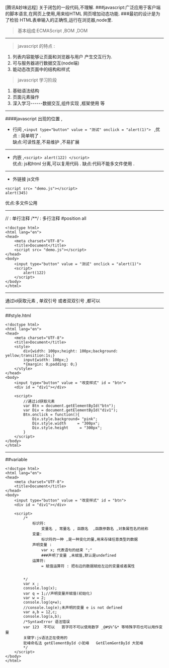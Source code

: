 

[腾讯&妙味远程] 关于闭包的一段代码,不理解.
###javascript:广泛应用于客户端的脚本语言,在网页上使用,用来给HTML 网页增加动态功能.
###最初的设计是为了检验 HTML表单输入的正确性,运行在浏览器,node里.
>基本组成:ECMAScript ,BOM  ,DOM  

----------


>javascript 的特点 :   


 1. 列表内容能够让页面和浏览器与用户  产生交互行为.
 2. 可与服务器进行数据交互(node端)
 3. 能动态改页面中的结构和样式
 >javascript 学习阶段

 1. 基础语法结构
 2. 页面元素操作
 3. 深入学习------数据交互,组件实现 ,框架使用 等

----------
####javascript 出现的位置 ,

- 行间 ,`<input type="button" value = "测试" onclick = "alert(1)">
   `  ,优点 : 简单明了 .  
   缺点:可读性差,不易维护 ,不易扩展 

----------

-  内嵌 
    ,`<script>
   	alert(122)
   </script>`   
   优点: js和html 分离,可以复用代码 . 缺点:代码不能多文件使用 .

----------
- 外链接 js文件 


```
<script src= "demo.js"></script>
alert(345)
```
优点:多文件公用 

----------
// : 单行注释 
/**/ : 多行注释 
#position all 
```
<!doctype html>
<html lang="en">
<head>
	<meta charset="UTF-8">
	<title>Document</title>
	<script src= "demo.js"></script>
</head>
<body>
	<input type="button" value = "测试" onclick = "alert(1)">
	<script>
		alert(122)
	</script>
</body>
</html>
```

----------
通过id获取元素 , 单双引号 或者双双引号 ,都可以

----------
##style.html

```
<!doctype html>
<html lang="en">
<head>
	<meta charset="UTF-8">
	<title>Document</title>
	<style>
		div{width: 100px;height: 100px;background: yellow;transition:1s;}
		input{width: 100px;}
		*{margin: 0;padding: 0;} 
	</style>
</head>
<body>
	<input type="button" value = "改变样式" id = "btn">
	<div id = "div1"></div>

	<script>
		//通过id获取元素
		var Btn = document.getElementById("btn");
		var Div = document.getElementById("div1");
		Btn.onclick = function(){
			Div.style.background= "pink";
			Div.style.width     = "300px";
			Div.style.height     = "300px";
		}
	</script>
</body>
</html>
```
----------
##variable 
```
<!doctype html>
<html lang="en">
<head>
	<meta charset="UTF-8">
	<title>Document</title>
</head>
<body>
	<input type="button" value = "改变样式" id = "btn">
	<div id = "div1"></div>

	<script>
		/*
			标识符:
				变量名 , 常量名 , 函数名  ,函数参数名 ,对象属性名的统称
			变量:
				标识符的一种 ,是一种变化的量,用来存储任意类型的数据
			声明变量 :
				var x; 代表语句的结束 ";"
				###声明了变量 ,未赋值,默认是undefined
			运算符:
				= 赋值运算符 : 把右边的数据赋给左边的变量或者属性


		*/
		var x ;
		console.log(x);
		var q = 1;//声明变量并赋值(初始化)
		var w = 2;
		console.log(q+w);
		//console.log(e);未声明的变量 e is not defined 
		var a,b = 12,c;
		console.log(a,b);
		/*SyntaxError 语法错误 
		var 123  不可以   首字符不可以使用数字 _@#$%^&* 等特殊字符也可以用作变量
		关键字:js语法正在使用的
		驼峰命名法 getElementById 小驼峰   GetElemGentById 大驼峰
		*/
	</script>
</body>
</html>
```

 


